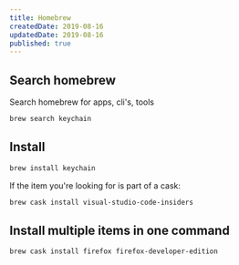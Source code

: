 ```yaml
---
title: Homebrew
createdDate: 2019-08-16
updatedDate: 2019-08-16
published: true
---
```


## Search homebrew

Search homebrew for apps, cli's, tools

```bash
brew search keychain
```

## Install

```bash
brew install keychain
```

If the item you're looking for is part of a cask:

```bash
brew cask install visual-studio-code-insiders
```

## Install multiple items in one command

```bash
brew cask install firefox firefox-developer-edition
```
